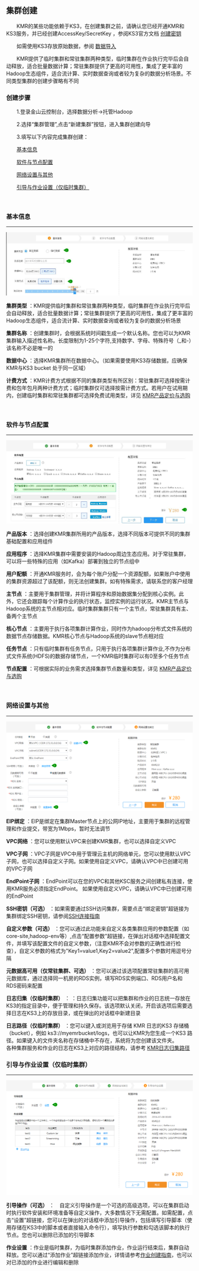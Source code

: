 ## 集群创建


　　KMR的某些功能依赖于KS3，在创建集群之前，请确认您已经开通KMR和KS3服务，并已经创建AccessKey/SecretKey ，参阅KS3官方文档 [创建密钥](http://www.ksyun.com/doc/art/id/612)

　　如需使用KS3存放原始数据，参阅 [数据导入](shu_ju_dao_ru_zhi_nan.md)
  
　　KMR提供了临时集群和常驻集群两种类型，临时集群在作业执行完毕后会自动释放，适合批量数据计算；常驻集群提供了更高的可用性，集成了更丰富的Hadoop生态组件，适合流计算、实时数据查询或者较为复杂的数据分析场景。不同类型集群的创建步骤略有不同
  

###   创建步骤



　　1.登录金山云控制台，选择数据分析->托管Hadoop

　　2.选择“集群管理”,点击“新建集群”按钮，进入集群创建向导

　　3.填写以下内容完成集群创建：
  
   　　[基本信息](#ji_qun_ji_ben_xin_xi)

   　　[软件与节点配置](#Software_And_Node)

   　　[网络设置与其他](#wang_luo_she_zhi)

   　　[引导与作业设置（仅临时集群）](#zuo_ye_she_zhi)
     
　　  
  <h3 name="ji_qun_ji_ben_xin_xi" id="ji_qun_ji_ben_xin_xi">基本信息</h3>
  

---



![](1.jpg)

**集群类型** ：KMR提供临时集群和常驻集群两种类型，临时集群在作业执行完毕后会自动释放，适合批量数据计算；常驻集群提供了更高的可用性，集成了更丰富的Hadoop生态组件，适合流计算、实时数据查询或者较为复杂的数据分析场景

**集群名称** ：创建集群时，会根据系统时间戳生成一个默认名称。您也可以为KMR集群输入描述性名称。长度限制为1-25个字符,支持数字、字母、特殊符号（_和-）该名称不必是唯一的

**数据中心** ：选择KMR集群所在数据中心。（如果需要使用KS3存储数据，应确保KMR与KS3 bucket 处于同一区域）

**计费方式** ：KMR计费方式根据不同的集群类型有所区别：常驻集群可选择按需计费和包年包月两种计费方式；临时集群仅可选择按需计费方式。若用户在试用期内，创建临时集群和常驻集群都可选择免费试用类型，详见 [KMR产品定价与选购](chan_pin_ding_jia_yu_xuan_gou.md)

　　

  <h3 name="Software_And_Node" id="Software_And_Node">软件与节点配置</h3>
  
  
---



![](2.jpg)


**产品版本** ：选择创建KMR集群所用的产品版本，选择不同版本可提供不同的集群基础配置和应用组件 

**应用程序** ：选择KMR集群中需要安装的Hadoop周边生态应用。对于常驻集群，可以将一些特殊的应用（如Kafka）部署到独立的节点组中 

 **用户配额** ：开通KMR服务时，会为每个账户分配一个资源配额，如果账户中使用的集群资源超过了该配额，则无法创建集群。如有特殊需求，请联系您的客户经理 
 
 **主节点** ：主要用于集群管理，并将计算程序和原始数据集分配到核心实例。此外，它还会跟踪每个计算作业的执行状态，监控实例的运行状况。KMR主节点与Hadoop系统的主节点相对应。临时集群集群只有一个主节点，常驻集群具有主、备两个主节点

 **核心节点** ：主要用于执行各项集群计算作业，同时作为hadoop分布式文件系统的数据节点存储数据。KMR核心节点与Hadoop系统的slave节点相对应

**任务节点** ：只有临时集群有任务节点，只用于执行各项集群计算作业,不作为分布式文件系统(HDFS)的数据存储节点，一个KMR临时集群可以有0至多个任务节点 

**节点配置** ：可根据实际的业务需求选择集群节点数量和类型，详见 [KMR产品定价与选购](chan_pin_ding_jia_yu_xuan_gou.md) 

　　

  <h3 name="wang_luo_she_zhi" id="wang_luo_she_zhi">网络设置与其他</h3>
  
---

![](3.png)

**EIP绑定** ：EIP是绑定在集群Master节点上的公网IP地址，主要用于集群的远程管理和作业提交，带宽为1Mbps，暂时无法调节

**VPC网络** ：您可以使用默认VPC来创建KMR集群，也可以选择自定义VPC

**VPC子网** ：VPC子网是VPC中用于管理云主机的网络单元，您可以使用默认VPC子网，也可以选择自定义子网。如果使用自定义VPC，请确认VPC中已创建可用的VPC子网

**EndPoint子网** ：EndPoint可以在您的VPC和其他KSC服务之间创建私有连接，使用KMR服务必须指定EndPoint。 如果使用自定义VPC，请确认VPC中已创建可用的EndPoint

**SSH密钥（可选）** ：如果需要通过SSH访问集群，需要点击“绑定密钥”超链接为集群绑定SSH密钥，请参阅[SSH连接指南](sshlian_jie_zhi_nan.md) 

**自定义参数（可选）** ：您可以通过此功能来自定义各类集群应用的参数配置（如core-site,hadoop-env等）,点击“配置参数”超链接，在弹出对话框中选择配置文件，并填写该配置文件的自定义参数，（注意KMR不会对参数的正确性进行检查），自定义参数的格式为"Key1=value1,Key2=value2",配置多个参数时用逗号分隔

**元数据高可用（仅常驻集群、可选）** ：您可以通过该选项配置常驻集群的高可用元数据库，通过选择同一机房的RDS实例，填写RDS实例端口、RDS用户名和RDS密码来配置

**日志归集（仅临时集群）** ： ：日志归集功能可以把集群和作业的日志统一存放在KS3的指定目录中，便于管理和持久保存。该选项默认关闭，开启该选项后需要选择日志在KS3上的存放目录，或在弹出的对话框中新建目录

**日志路径（仅临时集群）** ：您可以键入或浏览用于存储 KMR 日志的KS3 存储桶（bucket），例如 ks3://myemrbucket/logs，也可以让KMR为您生成一个KS3 路径。如果键入的文件夹名称在存储桶中不存在，系统将为您创建该文件夹。<br>各种集群服务和作业的日志在KS3上对应的路径结构，请参考 [KMR日志归集路径](kmrri_zhi_gui_ji_lu_jing.md) 

  <h3 name="zuo_ye_she_zhi" id="zuo_ye_she_zhi">引导与作业设置（仅临时集群）</h3>
  
---

![](4.png)


**引导操作（可选）** ：　自定义引导操作是一个可选的高级选项，可以在集群启动时执行软件安装和环境准备等自定义操作，大多数情况下无需配置。如需配置，点击“设置”超链接，您可以在弹出的对话框中添加引导操作，包括填写引导脚本（使用存储在KS3中的脚本或者直接输入命令行），填写执行参数和勾选该脚本的执行节点。您也可以删除已添加的引导脚本

**作业设置** ：作业是临时集群，为临时集群添加作业，作业运行结束后，集群自动释放。您可以通过“添加作业”超链接添加作业，详情请参考[作业创建指南](zuo_ye_chuang_jian_zhi_nan.md)，也可以对已添加的作业进行编辑和删除


